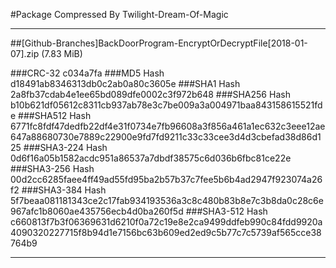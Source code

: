 #Package Compressed By Twilight-Dream-Of-Magic

-----

##[Github-Branches]BackDoorProgram-EncryptOrDecryptFile[2018-01-07].zip (7.83 MiB)

###CRC-32	c034a7fa
###MD5 Hash	d18491ab8346313db0c2ab0a80c3605e
###SHA1 Hash	2a8fb37cdab4e1ee65bd089dfe0002c3f972b648
###SHA256 Hash	b10b621df05612c8311cb937ab78e3c7be009a3a004971baa843158615521fde
###SHA512 Hash	6771fc8fdf47dedfb22df4e31f0734e7fb96608a3f856a461a1ec632c3eee12ae647a88680730e7889c22900e9fd7fd9211c33c33cee3d4d3cbefad38d86d125
###SHA3-224 Hash	0d6f16a05b1582acdc951a86537a7dbdf38575c6d036b6fbc81ce22e
###SHA3-256 Hash	00d2cc6285faee4ff49ad55fd95ba2b57b37c7fee5b6b4ad2947f923074a26f2
###SHA3-384 Hash	5f7beaa081181343ce2c17fab934193536a3c8c480b83b8e7c3b8da0c28c6e967afc1b8060ae435756ecb4d0ba260f5d
###SHA3-512 Hash	c660813f7b3f06369631d6210f0a72c19e8e2ca9499ddfeb990c84fdd9920a4090320227715f8b94d1e7156bc63b609ed2ed9c5b77c7c5739af565cce38764b9


-----
